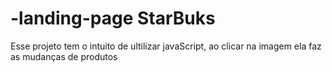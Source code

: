 # -landing-page StarBuks
Esse projeto tem o intuito de ultilizar javaScript, ao clicar na imagem ela faz as mudanças de produtos
